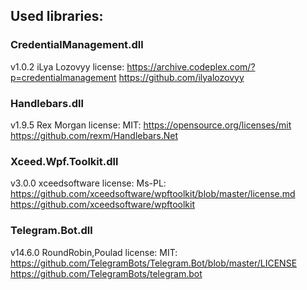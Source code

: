 ﻿## Used libraries:

### CredentialManagement.dll
v1.0.2
iLya Lozovyy
license: https://archive.codeplex.com/?p=credentialmanagement
https://github.com/ilyalozovyy

### Handlebars.dll
v1.9.5
Rex Morgan
license: MIT: https://opensource.org/licenses/mit
https://github.com/rexm/Handlebars.Net

### Xceed.Wpf.Toolkit.dll
v3.0.0
xceedsoftware
license: Ms-PL: https://github.com/xceedsoftware/wpftoolkit/blob/master/license.md
https://github.com/xceedsoftware/wpftoolkit

### Telegram.Bot.dll
v14.6.0
RoundRobin,Poulad
license: MIT: https://github.com/TelegramBots/Telegram.Bot/blob/master/LICENSE
https://github.com/TelegramBots/telegram.bot